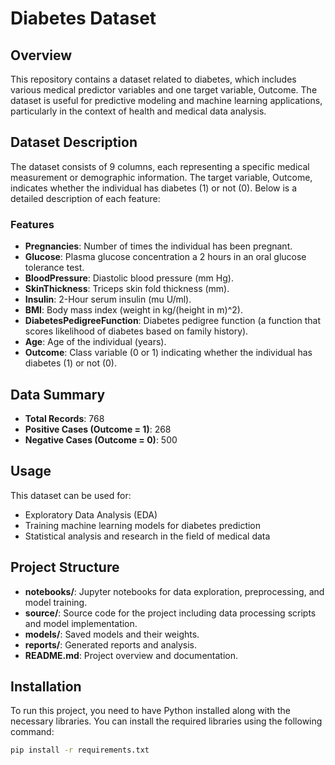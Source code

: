 # Diabetes Dataset

## Overview

This repository contains a dataset related to diabetes, which includes various medical predictor variables and one target variable, Outcome. The dataset is useful for predictive modeling and machine learning applications, particularly in the context of health and medical data analysis.

## Dataset Description

The dataset consists of 9 columns, each representing a specific medical measurement or demographic information. The target variable, Outcome, indicates whether the individual has diabetes (1) or not (0). Below is a detailed description of each feature:

### Features

- **Pregnancies**: Number of times the individual has been pregnant.
- **Glucose**: Plasma glucose concentration a 2 hours in an oral glucose tolerance test.
- **BloodPressure**: Diastolic blood pressure (mm Hg).
- **SkinThickness**: Triceps skin fold thickness (mm).
- **Insulin**: 2-Hour serum insulin (mu U/ml).
- **BMI**: Body mass index (weight in kg/(height in m)^2).
- **DiabetesPedigreeFunction**: Diabetes pedigree function (a function that scores likelihood of diabetes based on family history).
- **Age**: Age of the individual (years).
- **Outcome**: Class variable (0 or 1) indicating whether the individual has diabetes (1) or not (0).

## Data Summary

- **Total Records**: 768
- **Positive Cases (Outcome = 1)**: 268
- **Negative Cases (Outcome = 0)**: 500

## Usage

This dataset can be used for:

- Exploratory Data Analysis (EDA)
- Training machine learning models for diabetes prediction
- Statistical analysis and research in the field of medical data

## Project Structure

- **notebooks/**: Jupyter notebooks for data exploration, preprocessing, and model training.
- **source/**: Source code for the project including data processing scripts and model implementation.
- **models/**: Saved models and their weights.
- **reports/**: Generated reports and analysis.
- **README.md**: Project overview and documentation.

## Installation

To run this project, you need to have Python installed along with the necessary libraries. You can install the required libraries using the following command:

```bash
pip install -r requirements.txt